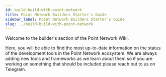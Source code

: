 ```yaml
---
id: build-build-with-point-network
title: Point Network Builders Starter's Guide
sidebar_label: Point Network Builders Starter's Guide
slug: ../build-build-with-point-network
---
```


Welcome to the builder's section of the Point Network Wiki.

Here, you will be able to find the most up-to-date information on the status of the development tools in the Point Network ecosystem. We are always adding new tools and frameworks as we learn about them so if you are working on something that should be included please reach out to us on Telegram.